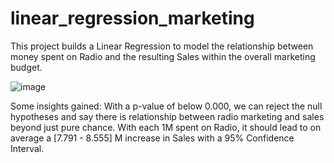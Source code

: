 # linear_regression_marketing

This project builds a Linear Regression to model the relationship between money spent on Radio and the resulting Sales within the overall marketing budget.

![image](https://github.com/user-attachments/assets/844dd503-9a27-476b-a632-04cadf0fec86)

Some insights gained:
With a p-value of below 0.000, we can reject the null hypotheses and say there is relationship between radio marketing and sales beyond just pure chance.
With each 1M spent on Radio, it should lead to on average a [7.791 - 8.555] M increase in Sales with a 95% Confidence Interval.


